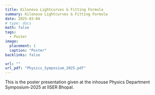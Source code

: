 ```yaml
---
title: Kilonova Lightcurves & Fitting Formula
summary: Kilonova Lightcurves & Fitting Formula
date: 2025-03-04
# type: docs
math: false
tags:
  - Poster
image:
  placement: 1
  caption: "Poster"
backlinks: false

url: ""
url_pdf: "Physics_Symposium_2025.pdf"
---
```


This is the poster presentation given at the inhouse Physics Department Symposium-2025 at IISER Bhopal.

<!--[Hugo Blox Builder](https://hugoblox.com) is designed to give technical content creators a seamless experience. You can focus on the content and the Hugo Blox Builder which this template is built upon handles the rest.-->
<!---->
<!--**Embed videos, podcasts, code, LaTeX math, and even test students!**-->
<!---->
<!--On this page, you'll find some examples of the types of technical content that can be rendered with Hugo Blox.-->
<!---->
<!--## Video-->
<!---->
<!--Teach your course by sharing videos with your students. Choose from one of the following approaches:-->
<!---->
<!--{{< youtube D2vj0WcvH5c >}}-->
<!---->
<!--**Youtube**:-->
<!---->
<!--    {{</* youtube w7Ft2ymGmfc */>}}-->
<!---->
<!--**Bilibili**:-->
<!---->
<!--    {{</* bilibili id="BV1WV4y1r7DF" */>}}-->
<!---->
<!--**Video file**-->
<!---->
<!--Videos may be added to a page by either placing them in your `assets/media/` media library or in your [page's folder](https://gohugo.io/content-management/page-bundles/), and then embedding them with the _video_ shortcode:-->
<!---->
<!--    {{</* video src="my_video.mp4" controls="yes" */>}}-->
<!---->
